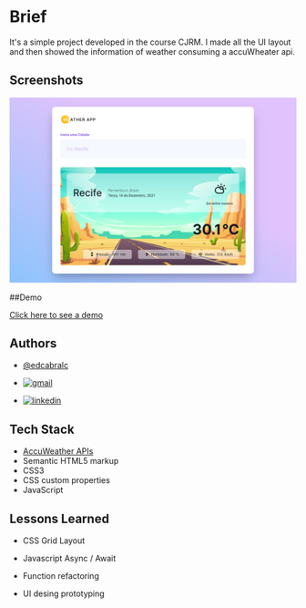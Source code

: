 # Brief 

It's a simple project developed in the course CJRM. I made all the UI layout and then showed the information of weather consuming a accuWheater api.


## Screenshots

![App Screenshot](https://github.com/edcabralc/edcabralc-weather-app-cjrm/blob/main/screenshot.png)

##Demo

[Click here to see a demo](https://edcabralc.github.io/edcabralc-weather-app-cjrm/)


## Authors

- [@edcabralc](https://github.com/edcabralc)

- [![gmail](https://img.shields.io/badge/gmail-cabralnet%40gmail.com-red)](mailto:cabralnet@gmail.com)
- [![linkedin](https://img.shields.io/badge/linkedin-edcabralc-blue)](https://br.linkedin.com/in/edcabralc)


## Tech Stack

- [AccuWeather APIs](https://developer.accuweather.com/)
- Semantic HTML5 markup
- CSS3
- CSS custom properties
- JavaScript



## Lessons Learned

* CSS Grid Layout

* Javascript Async / Await

* Function refactoring

* UI desing prototyping


